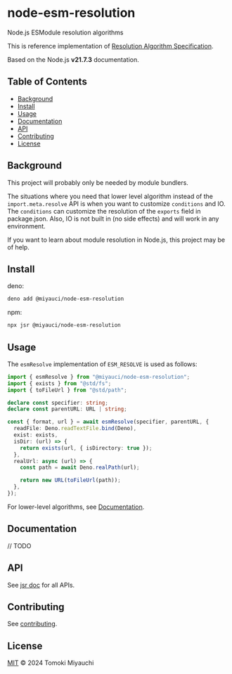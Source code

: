 # node-esm-resolution

Node.js ESModule resolution algorithms

This is reference implementation of
[Resolution Algorithm Specification](https://nodejs.org/api/esm.html#resolution-and-loading-algorithm).

Based on the Node.js **v21.7.3** documentation.

## Table of Contents <!-- omit in toc -->

- [Background](#background)
- [Install](#install)
- [Usage](#usage)
- [Documentation](#documentation)
- [API](#api)
- [Contributing](#contributing)
- [License](#license)

## Background

This project will probably only be needed by module bundlers.

The situations where you need that lower level algorithm instead of the
`import.meta.resolve` API is when you want to customize `conditions` and IO. The
`conditions` can customize the resolution of the `exports` field in
package.json. Also, IO is not built in (no side effects) and will work in any
environment.

If you want to learn about module resolution in Node.js, this project may be of
help.

## Install

deno:

```bash
deno add @miyauci/node-esm-resolution
```

npm:

```bash
npx jsr @miyauci/node-esm-resolution
```

## Usage

The `esmResolve` implementation of `ESM_RESOLVE` is used as follows:

```ts
import { esmResolve } from "@miyauci/node-esm-resolution";
import { exists } from "@std/fs";
import { toFileUrl } from "@std/path";

declare const specifier: string;
declare const parentURL: URL | string;

const { format, url } = await esmResolve(specifier, parentURL, {
  readFile: Deno.readTextFile.bind(Deno),
  exist: exists,
  isDir: (url) => {
    return exists(url, { isDirectory: true });
  },
  realUrl: async (url) => {
    const path = await Deno.realPath(url);

    return new URL(toFileUrl(path));
  },
});
```

For lower-level algorithms, see [Documentation](#documentation).

## Documentation

// TODO

## API

See [jsr doc](https://jsr.io/@miyauci/node-esm-resolution) for all APIs.

## Contributing

See [contributing](CONTRIBUTING.md).

## License

[MIT](LICENSE) © 2024 Tomoki Miyauchi
